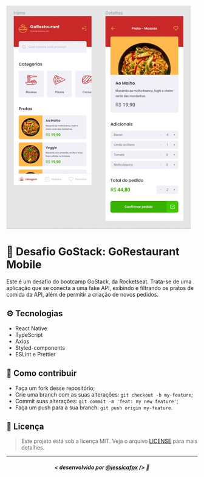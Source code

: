<img src="./assets/cover.jpg" alt="Capa da aplicação"/>

# 🚀 Desafio GoStack: GoRestaurant Mobile
Este é um desafio do bootcamp GoStack, da Rocketseat. Trata-se de uma aplicação que se conecta a uma fake API, exibindo e filtrando os pratos de comida da API, além de permitir a criação de novos pedidos.

## ⚙️ Tecnologias
- React Native
- TypeScript
- Axios
- Styled-components
- ESLint e Prettier

## 🤔 Como contribuir

- Faça um fork desse repositório;
- Crie uma branch com as suas alterações: `git checkout -b my-feature`;
- Commit suas alterações: `git commit -m 'feat: my new feature'`;
- Faça um push para a sua branch: `git push origin my-feature`.

## 📜 Licença

> Este projeto está sob a licença MIT. Veja o arquivo [LICENSE](https://github.com/jessicafpx/gostack-desafio-GoRestaurant-mobile/blob/master/LICENSE.md) para mais detalhes.

---

##### <p align="center"> <strong> < desenvolvido por <a href="github.com/jessicafpx"> @jessicafpx</a> /></strong> 👋
